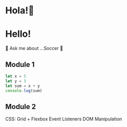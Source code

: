 # Hola!👋
# Hello!

💬 Ask me about ...Soccer 🤔

## Module 1

```javascript
let x = 5 
let y = 3 
let sum = x + y 
console.log(sum)
```

## Module 2
CSS: Grid + Flexbox
Event Listeners 
DOM Manipulation 

```javascript

```

<!--
**bedonjonathan/BedonJonathan** is a ✨ _special_ ✨ repository because its `README.md` (this file) appears on your GitHub profile.

Here are some ideas to get you started:

- 🔭 I’m currently working on ...
- 🌱 I’m currently learning ...
- 👯 I’m looking to collaborate on ...
- 🤔 I’m looking for help with ...
- 💬 Ask me about ...
- 📫 How to reach me: ...
- 😄 Pronouns: ...
- ⚡ Fun fact: ...
-->
